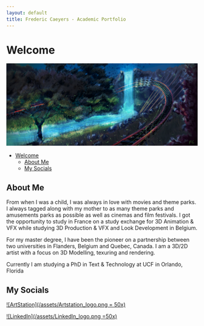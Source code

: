 ```yaml
---
layout: default
title: Frederic Caeyers - Academic Portfolio
---
```


# Welcome 

![Featured Image](/assets/Frame15_River.png) 

- [Welcome](#welcome)
  - [About Me](#about-me)
  - [My Socials](#my-socials)


## About Me

From when I was a child, I was always in love with movies and theme parks. I
always tagged along with my mother to as many theme parks and amusements
parks as possible as well as cinemas and film festivals.
I got the opportunity to study in France on a study exchange for 3D Animation &
VFX while studying 3D Production & VFX and Look Development in Belgium.

For my master degree, I have been the pioneer on a partnership between two universities in Flanders, Belgium and Quebec, Canada.
I am a 3D/2D artist with a focus on 3D Modelling, texuring and rendering.

Currently I am studying a PhD in Text & Technology at UCF in Orlando, Florida


## My Socials

[![ArtStation](/assets/Artstation_logo.png = 50x)](https://fredericcaeyers.artstation.com/)

[![LinkedIn](/assets/LinkedIn_logo.png =50x)](https://www.linkedin.com/in/frederic-caeyers-m-a-713601173/)
